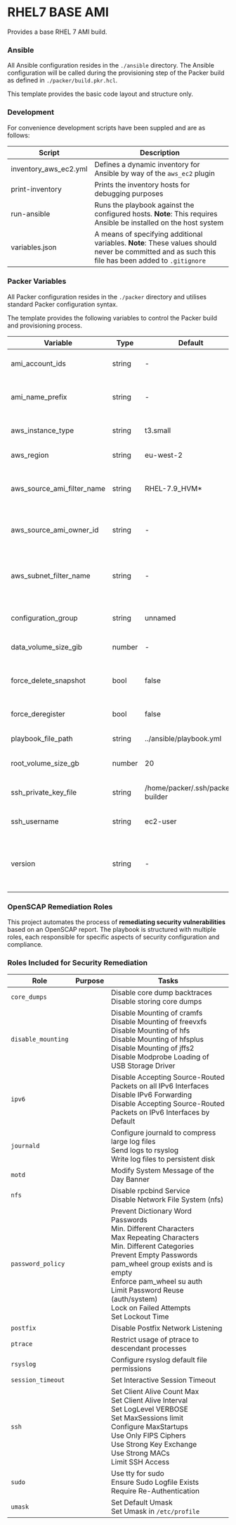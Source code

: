 # RHEL7 BASE AMI

Provides a base RHEL 7 AMI build.


### Ansible

All Ansible configuration resides in the `./ansible` directory. The Ansible configuration will be called during the provisioning step of the Packer build as defined in `./packer/build.pkr.hcl`.

This template provides the basic code layout and structure only.

### Development

For convenience development scripts have been suppled and are as follows:

| Script                | Description                                                                                                                                       |
| --------------------- | ------------------------------------------------------------------------------------------------------------------------------------------------- |
| inventory_aws_ec2.yml | Defines a dynamic inventory for Ansible by way of the `aws_ec2` plugin                                                                            |
| print-inventory       | Prints the inventory hosts for debugging purposes                                                                                                 |
| run-ansible           | Runs the playbook against the configured hosts. **Note**: This requires Ansible be installed on the host system                                   |
| variables.json        | A means of specifying additional variables. **Note**: These values should never be committed and as such this file has been added to `.gitignore` |

### Packer Variables

All Packer configuration resides in the `./packer` directory and utilises standard Packer configuration syntax.

The template provides the following variables to control the Packer build and provisioning process.

| Variable                   | Type   | Default                          | Description                                                                                                                                               |
| -------------------------- | ------ | -------------------------------- | --------------------------------------------------------------------------------------------------------------------------------------------------------- |
| ami_account_ids            | string | -                                | A list of account IDs that have access to launch the resulting AMI(s).                                                                                    |
| ami_name_prefix            | string | -                                | Prefix used for the name tags of resulting AMIs. The version will be appended to this.                                                                    |
| aws_instance_type          | string | t3.small                         | AWS EC2 instance type used when building the AMI.                                                                                                         |
| aws_region                 | string | eu-west-2                        | The region in which the AMI will be built.                                                                                                                |
| aws_source_ami_filter_name | string | RHEL-7.9_HVM\*                    | Source AMI filter string as per the DescribeImages API documentation. If multiple match, the latest image will be used.                                   |
| aws_source_ami_owner_id    | string | -                                | The source AMI owner ID. Used in combination with `aws_source_ami_filter_name` to match the source AMI.                                                   |
| aws_subnet_filter_name     | string | -                                | Subnet filter string as per the DescribeSubnets API documentation. If multiple match, the subnet with the greatest number of IPv4 addresses will be used. |
| configuration_group        | string | unnamed                          | The name of the group to which to add the instance for configuration purposes                                                                             |
| data_volume_size_gib       | number | -                                | The EC2 instance data volume size in Gibibytes (GiB)                                                                                                      |
| force_delete_snapshot      | bool   | false                            | Automatically delete snapshots associated with AMIs deregistered by `force_deregister`.                                                                   |
| force_deregister           | bool   | false                            | Deregister an existing AMI if one with the same name exists.                                                                                              |
| playbook_file_path         | string | ../ansible/playbook.yml          | Relative path to the Ansible playbook file.                                                                                                               |
| root_volume_size_gb        | number | 20                               | The EC2 instance root volume size in Gibibytes (GiB).                                                                                                     |
| ssh_private_key_file       | string | /home/packer/.ssh/packer-builder | The path to the common Packer builder private SSH key.                                                                                                    |
| ssh_username               | string | ec2-user                           | The username Packer will use when connecting with SSH.                                                                                                    |
| version                    | string | -                                | Semantic version number for the AMI. Will be automatically appended to `ami_name_prefix` to tag the resulting AMI and snapshots.                          |

### OpenSCAP Remediation Roles

This project automates the process of **remediating security vulnerabilities** based on an OpenSCAP report.
The playbook is structured with multiple roles, each responsible for specific aspects of security configuration and compliance.

### Roles Included for Security Remediation

| Role             | Purpose | Tasks |
|------------------|---------|-------|
| `core_dumps`     |         | Disable core dump backtraces  <br> Disable storing core dumps |
| `disable_mounting` |       | Disable Mounting of cramfs  <br> Disable Mounting of freevxfs  <br> Disable Mounting of hfs  <br> Disable Mounting of hfsplus  <br> Disable Mounting of jffs2  <br> Disable Modprobe Loading of USB Storage Driver |
| `ipv6`           |         | Disable Accepting Source-Routed Packets on all IPv6 Interfaces  <br> Disable IPv6 Forwarding  <br> Disable Accepting Source-Routed Packets on IPv6 Interfaces by Default |
| `journald`       |         | Configure journald to compress large log files  <br> Send logs to rsyslog  <br> Write log files to persistent disk |
| `motd`           |         | Modify System Message of the Day Banner |
| `nfs`            |         | Disable rpcbind Service  <br> Disable Network File System (nfs) |
| `password_policy` |        | Prevent Dictionary Word Passwords  <br> Min. Different Characters  <br> Max Repeating Characters  <br> Min. Different Categories  <br> Prevent Empty Passwords  <br> pam_wheel group exists and is empty  <br> Enforce pam_wheel su auth  <br> Limit Password Reuse (auth/system)  <br> Lock on Failed Attempts  <br> Set Lockout Time |
| `postfix`        |         | Disable Postfix Network Listening |
| `ptrace`         |         | Restrict usage of ptrace to descendant processes |
| `rsyslog`        |         | Configure rsyslog default file permissions |
| `session_timeout`|         | Set Interactive Session Timeout |
| `ssh`            |         | Set Client Alive Count Max  <br> Set Client Alive Interval  <br> Set LogLevel VERBOSE  <br> Set MaxSessions limit  <br> Configure MaxStartups  <br> Use Only FIPS Ciphers  <br> Use Strong Key Exchange  <br> Use Strong MACs  <br> Limit SSH Access |
| `sudo`           |         | Use tty for sudo  <br> Ensure Sudo Logfile Exists  <br> Require Re-Authentication |
| `umask`          |         | Set Default Umask  <br> Set Umask in `/etc/profile` |

